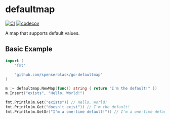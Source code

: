 # defaultmap

[![CI](https://github.com/spenserblack/go-defaultmap/actions/workflows/ci.yml/badge.svg)](https://github.com/spenserblack/go-defaultmap/actions/workflows/ci.yml)
[![codecov](https://codecov.io/gh/spenserblack/go-defaultmap/branch/main/graph/badge.svg?token=WFufDgESL3)](https://codecov.io/gh/spenserblack/go-defaultmap)

A map that supports default values.

## Basic Example

```go
import (
	"fmt"

	"github.com/spenserblack/go-defaultmap"
)

m := defaultmap.NewMap(func() string { return "I'm the default!" })
m.Insert("exists", "Hello, World!")

fmt.Println(m.Get("exists")) // Hello, World!
fmt.Println(m.Get("doesn't exist")) // I'm the default!
fmt.Println(m.GetOr("I'm a one-time default!")) // I'm a one-time default!
```

